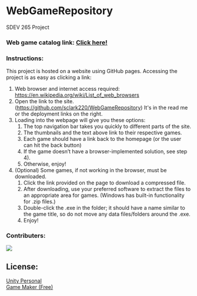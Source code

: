 # WebGameRepository
SDEV 265 Project


### Web game catalog link: [Click here!](https://sclark220.github.io/WebGameRepository/)

### Instructions:
This project is hosted on a website using GitHub pages.
Accessing the project is as easy as clicking a link:
1.	Web browser and internet access required: https://en.wikipedia.org/wiki/List_of_web_browsers
1.	Open the link to the site. (https://github.com/sclark220/WebGameRepository) It's in the read me or the deployment links on the right.
1.	 Loading into the webpage will give you these options:
     1. The top navigation bar takes you quickly to different parts of the site.
     1.	The thumbnails and the text above link to their respective games.
     1.	Each game should have a link back to the homepage (or the user can hit the back button)
     1. If the game doesn’t have a browser-implemented solution, see step 4).
     1. Otherwise, enjoy!
1.	(Optional) Some games, if not working in the browser, must be downloaded. 
     1.	Click the link provided on the page to download a compressed file.
     1.	After downloading, use your preferred software to extract the files to an appropriate area for games. (Windows has built-in functionality for .zip files.)
     1. Double-click the .exe in the folder; it should have a name similar to the game title, so do not move any data files/folders around the .exe.
     1. Enjoy!

### Contributers:

<a href="https://github.com/sclark220/WebGameRepository/graphs/contributors">
  <img src="https://contrib.rocks/image?repo=sclark220/WebGameRepository" />
</a>

## License:
[Unity Personal](https://github.com/Unity-Technologies/TermsOfService/tree/a99de888e322845e95a21f713a5cb03b421c4c15)
<br> [Game Maker (Free)](https://gamemaker.io/en/legal/gamemaker-terms-of-service)
